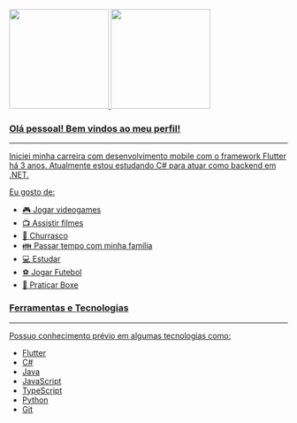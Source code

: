 <div>
<a href="https://github.com/luisfeliperamalho">
<img loading="lazy" height="180em" src="https://github-readme-stats.vercel.app/api/top-langs/?username=luisfeliperamalho&layout=compact&langs_count=7&theme=dracula"/>
<img loading="lazy" height="180em" src="https://github-readme-stats.vercel.app/api?username=luisfeliperamalho&show_icons=true&theme=dracula&include_all_commits=true&count_private=true"/>
</div>

### Olá pessoal! Bem vindos ao meu perfil!
-------------------------------------------------------------------------------------------------------------------------------------------------------------------------
Iniciei minha carreira com desenvolvimento mobile com o framework Flutter há 3 anos. Atualmente estou estudando C# para atuar como backend em .NET.

Eu gosto de:

- 🎮 Jogar videogames
- 📺 Assistir filmes
- 🍖 Churrasco
- 👪 Passar tempo com minha família
- 💻 Estudar
- ⚽ Jogar Futebol
- 🥊 Praticar Boxe

### Ferramentas e Tecnologias
-------------------------------------------------------------------------------------------------------------------------------------------------------------------------
Possuo conhecimento prévio em algumas tecnologias como:

- Flutter
- C#
- Java
- JavaScript
- TypeScript
- Python
- Git 
